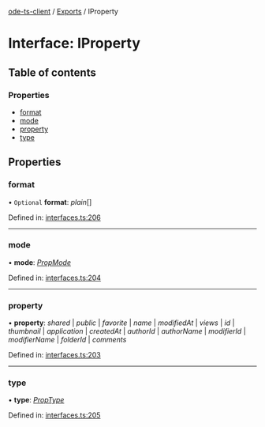 [ode-ts-client](../README.md) / [Exports](../modules.md) / IProperty

# Interface: IProperty

## Table of contents

### Properties

- [format](iproperty.md#format)
- [mode](iproperty.md#mode)
- [property](iproperty.md#property)
- [type](iproperty.md#type)

## Properties

### format

• `Optional` **format**: *plain*[]

Defined in: [interfaces.ts:206](https://github.com/opendigitaleducation/infrontexplore/blob/2f94543/src/ts/interfaces.ts#L206)

___

### mode

• **mode**: [*PropMode*](../modules.md#propmode)

Defined in: [interfaces.ts:204](https://github.com/opendigitaleducation/infrontexplore/blob/2f94543/src/ts/interfaces.ts#L204)

___

### property

• **property**: *shared* \| *public* \| *favorite* \| *name* \| *modifiedAt* \| *views* \| *id* \| *thumbnail* \| *application* \| *createdAt* \| *authorId* \| *authorName* \| *modifierId* \| *modifierName* \| *folderId* \| *comments*

Defined in: [interfaces.ts:203](https://github.com/opendigitaleducation/infrontexplore/blob/2f94543/src/ts/interfaces.ts#L203)

___

### type

• **type**: [*PropType*](../modules.md#proptype)

Defined in: [interfaces.ts:205](https://github.com/opendigitaleducation/infrontexplore/blob/2f94543/src/ts/interfaces.ts#L205)
